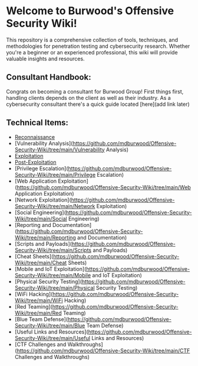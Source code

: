 # Welcome to Burwood's Offensive Security Wiki! 

This repository is a comprehensive collection of tools, techniques, and methodologies for penetration testing and cybersecurity research. Whether you're a beginner or an experienced professional, this wiki will provide valuable insights and resources.

## Consultant Handbook: 
Congrats on becoming a consultant for Burwood Group! First things first, handling clients depends on the client as well as their industry. As a cybersecurity consultant there's a quick guide located [here](add link later)

## Technical Items:
- [Reconnaissance](https://github.com/mdburwood/Offensive-Security-Wiki/tree/main/Reconnaissance)
- [Vulnerability Analysis](https://github.com/mdburwood/Offensive-Security-Wiki/tree/main/Vulnerability Analysis)
- [Exploitation](https://github.com/mdburwood/Offensive-Security-Wiki/tree/main/Exploitation)
- [Post-Exploitation](https://github.com/mdburwood/Offensive-Security-Wiki/tree/main/Post-Exploitation)
- [Privilege Escalation](https://github.com/mdburwood/Offensive-Security-Wiki/tree/main/Privilege Escalation)
- [Web Application Exploitation](https://github.com/mdburwood/Offensive-Security-Wiki/tree/main/Web Application Exploitation)
- [Network Exploitation](https://github.com/mdburwood/Offensive-Security-Wiki/tree/main/Network Exploitation)
- [Social Engineering](https://github.com/mdburwood/Offensive-Security-Wiki/tree/main/Social Engineering)
- [Reporting and Documentation](https://github.com/mdburwood/Offensive-Security-Wiki/tree/main/Reporting and Documentation)
- [Scripts and Payloads](https://github.com/mdburwood/Offensive-Security-Wiki/tree/main/Scripts and Payloads)
- [Cheat Sheets](https://github.com/mdburwood/Offensive-Security-Wiki/tree/main/Cheat Sheets)
- [Mobile and IoT Exploitation](https://github.com/mdburwood/Offensive-Security-Wiki/tree/main/Mobile and IoT Exploitation)
- [Physical Security Testing](https://github.com/mdburwood/Offensive-Security-Wiki/tree/main/Physical Security Testing)
- [WiFi Hacking](https://github.com/mdburwood/Offensive-Security-Wiki/tree/main/WiFi Hacking)
- [Red Teaming](https://github.com/mdburwood/Offensive-Security-Wiki/tree/main/Red Teaming)
- [Blue Team Defense](https://github.com/mdburwood/Offensive-Security-Wiki/tree/main/Blue Team Defense)
- [Useful Links and Resources](https://github.com/mdburwood/Offensive-Security-Wiki/tree/main/Useful Links and Resources)
- [CTF Challenges and Walkthroughs](https://github.com/mdburwood/Offensive-Security-Wiki/tree/main/CTF Challenges and Walkthroughs)
